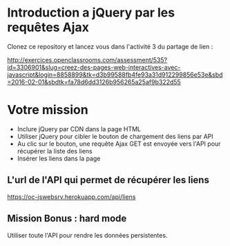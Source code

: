 # Introduction a jQuery par les requêtes Ajax

Clonez ce repository et lancez vous dans l'activité 3 du partage de lien : 

http://exercices.openclassrooms.com/assessment/535?id=3306901&slug=creez-des-pages-web-interactives-avec-javascript&login=8858899&tk=d3b99588fb4fe93a31d912299856e53e&sbd=2016-02-01&sbdtk=fa78d6dd3126b956265a25af9b322d55

# Votre mission

- Inclure jQuery par CDN dans la page HTML
- Utiliser jQuery pour cibler le bouton de chargement des liens par API
- Au clic sur le bouton, une requête Ajax GET est envoyée vers l'API pour récupérer la liste des liens
- Insérer les liens dans la page

## L'url de l'API qui permet de récupérer les liens

https://oc-jswebsrv.herokuapp.com/api/liens

## Mission Bonus : hard mode

Utiliser toute l'API pour rendre les données persistentes.
